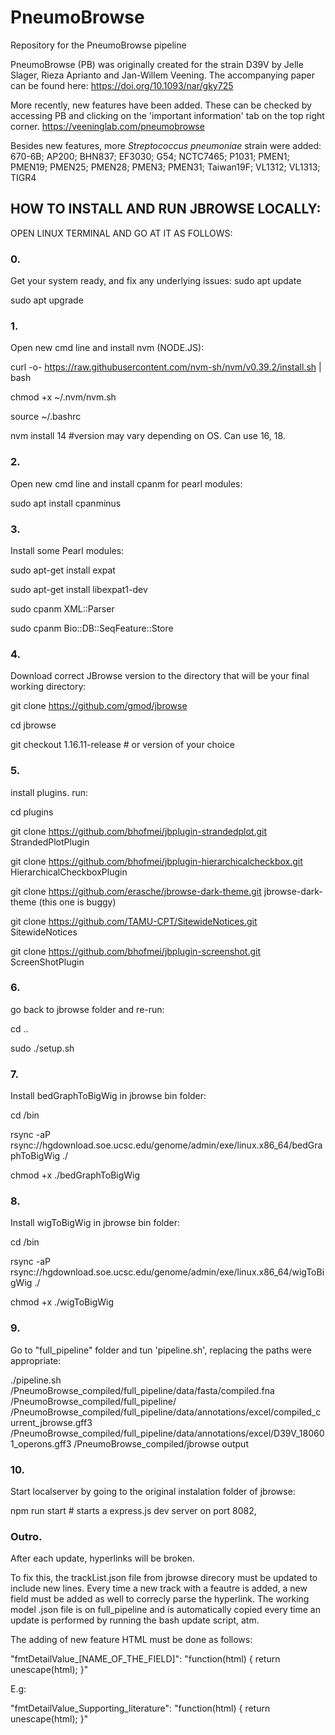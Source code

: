 # PneumoBrowse
Repository for the PneumoBrowse pipeline


PneumoBrowse (PB) was originally created for the strain D39V by Jelle Slager, Rieza Aprianto and Jan-Willem Veening. The accompanying paper can be found here: https://doi.org/10.1093/nar/gky725


More recently, new features have been added. These can be checked by accessing PB and clicking on the 'important information' tab on the top right corner.
https://veeninglab.com/pneumobrowse


Besides new features, more *Streptococcus pneumoniae* strain were added: 
670-6B; AP200; BHN837; EF3030; G54; NCTC7465; P1031; PMEN1; PMEN19; PMEN25; PMEN28; PMEN3; PMEN31; Taiwan19F; VL1312; VL1313; TIGR4


## HOW TO INSTALL AND RUN JBROWSE LOCALLY:
OPEN LINUX TERMINAL AND GO AT IT AS FOLLOWS:

### 0.
Get your system ready, and fix any underlying issues:
sudo apt update

sudo apt upgrade

### 1.
Open new cmd line and install nvm (NODE.JS):

curl -o- https://raw.githubusercontent.com/nvm-sh/nvm/v0.39.2/install.sh | bash

chmod +x ~/.nvm/nvm.sh

source ~/.bashrc

nvm install 14 #version may vary depending on OS. Can use 16, 18.


### 2.
Open new cmd line and install cpanm for pearl modules:

sudo apt install cpanminus


### 3.
Install some Pearl modules:

sudo apt-get install expat

sudo apt-get install libexpat1-dev

sudo cpanm XML::Parser

sudo cpanm Bio::DB::SeqFeature::Store


### 4.
Download correct JBrowse version to the directory that will be your final working directory:

git clone https://github.com/gmod/jbrowse

cd jbrowse

git checkout 1.16.11-release  # or version of your choice


### 5.
install plugins. run:

cd plugins

git clone https://github.com/bhofmei/jbplugin-strandedplot.git StrandedPlotPlugin

git clone https://github.com/bhofmei/jbplugin-hierarchicalcheckbox.git HierarchicalCheckboxPlugin

git clone https://github.com/erasche/jbrowse-dark-theme.git jbrowse-dark-theme (this one is buggy)

git clone https://github.com/TAMU-CPT/SitewideNotices.git SitewideNotices

git clone https://github.com/bhofmei/jbplugin-screenshot.git ScreenShotPlugin


### 6.
go back to jbrowse folder and re-run:

cd ..

sudo ./setup.sh


### 7.
Install bedGraphToBigWig in jbrowse bin folder:

cd /bin

rsync -aP rsync://hgdownload.soe.ucsc.edu/genome/admin/exe/linux.x86_64/bedGraphToBigWig ./

chmod +x ./bedGraphToBigWig


### 8.
Install wigToBigWig in jbrowse bin folder:

cd /bin

rsync -aP rsync://hgdownload.soe.ucsc.edu/genome/admin/exe/linux.x86_64/wigToBigWig ./

chmod +x ./wigToBigWig


### 9.
Go to "full_pipeline" folder and tun 'pipeline.sh', replacing the paths were appropriate:

./pipeline.sh /PneumoBrowse_compiled/full_pipeline/data/fasta/compiled.fna /PneumoBrowse_compiled/full_pipeline/ /PneumoBrowse_compiled/full_pipeline/data/annotations/excel/compiled_current_jbrowse.gff3 /PneumoBrowse_compiled/full_pipeline/data/annotations/excel/D39V_180601_operons.gff3 /PneumoBrowse_compiled/jbrowse output

### 10.
Start localserver by going to the original instalation folder of jbrowse:

npm run start  # starts a express.js dev server on port 8082, 


### Outro.
After each update, hyperlinks will be broken. 

To fix this, the trackList.json file from jbrowse direcory must be updated to include new lines.
Every time a new track with a feautre is added, a new field must be added as well to correcly parse the hyperlink.
The working model .json file is on full_pipeline and is automatically copied every time an update is performed by running the bash update script, atm.

The adding of new feature HTML must be done as follows:

"fmtDetailValue_[NAME_OF_THE_FIELD]": "function(html) { return unescape(html); }"

E.g:

"fmtDetailValue_Supporting_literature": "function(html) { return unescape(html); }"
